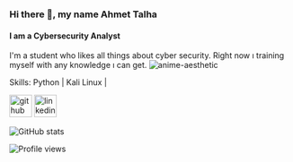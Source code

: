 ### Hi there 👋, my name Ahmet Talha
#### I am a Cybersecurity Analyst
I'm a student who likes all things about cyber security. Right now ı training myself with any knowledge ı can get.
![anime-aesthetic](https://user-images.githubusercontent.com/89981236/141479942-2ad76249-a6ee-4df8-a6ae-8e3b1c5c991e.gif)

Skills: Python | Kali Linux | 



[<img src='https://cdn.jsdelivr.net/npm/simple-icons@3.0.1/icons/github.svg' alt='github' height='40'>](https://github.com/KamiKaramazov)  [<img src='https://cdn.jsdelivr.net/npm/simple-icons@3.0.1/icons/linkedin.svg' alt='linkedin' height='40'>](https://www.linkedin.com/in/AhmetTalhaŞen/)  

![GitHub stats](https://github-readme-stats.vercel.app/api?username=KamiKaramazov&show_icons=true)  

![Profile views](https://gpvc.arturio.dev/KamiKaramazov)  
